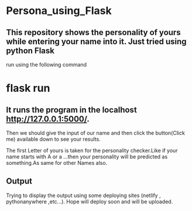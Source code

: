 # Persona_using_Flask
## This repository shows the personality of yours while entering your name into it. Just tried  using python Flask

run using the following command
# flask run

## It runs the program in the localhost http://127.0.0.1:5000/.
Then we should give the input of our name and then click the button(Click me) available down to see your results.

The first Letter of yours is taken for the personality checker.Like if your name starts with A or a ...then your personality will be predicted as something.As same for other Names also.

## Output
Trying to display the output using some deploying sites (netlify , pythonanywhere ,etc...). Hope will deploy soon and will be uploaded.


